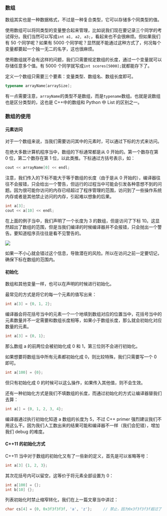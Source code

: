 ### 数组

数组其实也是一种数据格式，不过是一种复合类型，它可以存储多个同类型的值。

使用数组可以将同类型的变量整合起来管理，比如说我们现在要记录三个同学的考试得分。我们当然可以写成`int a1, a2, a3;`，看起来也不会很麻烦。但如果我们有 50 个同学呢？如果有 5000 个同学呢？显然就不能通过这种方式了，何况每个变量都要起一个独一无二的名字，这也很麻烦。

使用数组就不会有这样的问题，我们只需要规定数组的长度，通过一个变量就可以存储任意多个值。有 5000 个同学就写成`int scores[5000];`就都能存下了。

定义一个数组只需要三个要素：变量类型、数组名、数组长度即可。

```C++
typename arrayName[arraySize];
```

有一点需要注意，`arrayName`的类型不是数组，而是`typename`数组。也就是说数组也是区分类型的，这也是 C++中的数组和 Python 中 List 的区别之一。

### 数组的使用

#### 元素访问

对于一个数组来说，当我们需要访问其中的元素时，可以通过下标的方式来访问。

在绝大多数计算机程序当中，数组的下标通常都是从 0 开始的。第一个数存在第 0 位，第二个数存在第 1 位，以此类推。下标通过方括号表示，如：

```C++
cout << arrayName[0] << endl;
```

注意，我们传入的下标不能大于等于数组的长度（由于是从 0 开始的），编译器往往不会报错，只会给出一个警告，但运行的过程当中可能会引发各种意想不到的问题。因为很可能你访问的内存已经超过了程序管理的范围，访问到了一些操作系统内存或者是其他禁止访问的内存，引起难以想象的后果。

```C++
int a[3];
cout << a[10] << endl;
```

在上面的例子当中，我们声明了一个长度为 3 的数组，但是访问了下标 10。这显然超出了数组的范围，但是当我们编译的时候编译器并不会报错，只会抛出一个警告。要知道程序员往往是看不见警告的。

![](https://tva1.sinaimg.cn/large/008i3skNgy1gvm48y48tcj61h00820to02.jpg)

如果一不小心就会错过这个信息，导致潜在的风险。所以在访问之前一定要切记，确保下标在数组的范围内。

#### 初始化

数组和其他变量一样，也可以在声明的时候进行初始化。

最常见的方式是将它的每一个元素的值写出来：

```C++
int a[3] = {0, 1, 2};
```

编译器会将花括号当中的元素一个一个地填到数组对应的位置当中，花括号当中的元素数量并不一定需要和数组长度相等，如果小于数组长度，那么就会初始化对应数量的元素。

```C++
int a[3] = {0, 1};
```

那么数组 a 的前两位会被初始化成 0 和 1，第三位则不会进行初始化。

如果想要将数组当中所有元素都初始化成 0，则比较特殊，我们只需要写一个 0 即可。

```C++
int a[100] = {0};
```

但只有初始化成 0 的时候可以这么操作，如果传入其他值，则不会生效。

还有一种初始化方式是我们不填数组的长度，而通过初始化的方式让编译器替我们去算：

```C++
int a[] = {0, 1, 2, 3, 4};
```

编译器通过执行初始化知道 a 数组的长度为 5，不过 C++ primer 强烈建议我们不用这么干。因为我们人工数出来的结果可能和编译器不一样（我们会犯错），增加我们 debug 的难度。

#### C++11 的初始化方式

C++11 当中对于数组的初始化又有了一些新的定义，首先是可以省略等号：

```C++
int a[3] {1, 2, 3};
```

其次花括号内可以留空，这等价于将元素全部设置为 0：

```C++
int a[100] = {};
int b[10] {};
```

列表初始化时禁止缩窄转化，我们在上一篇文章当中讲过：

```C++
char cs[4] = {0, 0x3f3f3f3f, 'a', 'z'};		// 禁止，因为0x3f3f3f3f超过了char范围
```
